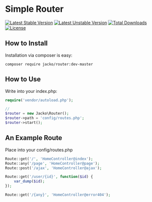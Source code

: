 Simple Router
================================================================================
[![Latest Stable Version](https://poser.pugx.org/jacko/router/v/stable)](https://packagist.org/packages/jacko/router)
[![Latest Unstable Version](https://poser.pugx.org/jacko/router/v/unstable)](https://packagist.org/packages/jacko/router)
[![Total Downloads](https://poser.pugx.org/jacko/router/downloads)](https://packagist.org/packages/jacko/router)
[![License](https://poser.pugx.org/jacko/router/license)](https://packagist.org/packages/jacko/router)


How to Install
--------------------------------------------------------------------------------
Installation via composer is easy:

	composer require jacko/router:dev-master

How to Use
--------------------------------------------------------------------------------
Write into your index.php:

```php
require('vendor/autoload.php');

//
$router = new Jacko\Router();
$router->path = 'config/routes.php';
$router->start();
```

An Example Route
--------------------------------------------------------------------------------
Place into your config/routes.php
```php
Route::get('/', 'HomeController@index');
Route::any('/page', 'HomeController@page');
Route::post('/ajax', 'HomeController@ajax');

Route::get('/user/{id}', function($id) {
    var_dump($id);
});

Route::get('/{any}', 'HomeController@error404');
```
